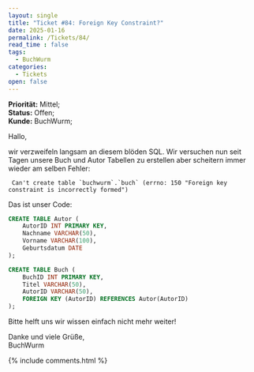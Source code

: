 ```yaml
---
layout: single
title: "Ticket #84: Foreign Key Constraint?"
date: 2025-01-16
permalink: /Tickets/84/
read_time : false
tags:
  - BuchWurm
categories:
  - Tickets
open: false
---
```


**Priorität:** Mittel;  
**Status:** Offen;  
**Kunde:** BuchWurm;

Hallo,

wir verzweifeln langsam an diesem blöden SQL. Wir versuchen nun seit Tagen unsere Buch und Autor Tabellen zu erstellen aber scheitern immer wieder am selben Fehler:

```
 Can't create table `buchwurm`.`buch` (errno: 150 "Foreign key constraint is incorrectly formed")
```

Das ist unser Code:
```sql
CREATE TABLE Autor (
    AutorID INT PRIMARY KEY,
    Nachname VARCHAR(50),
    Vorname VARCHAR(100),
    Geburtsdatum DATE
);

CREATE TABLE Buch (
    BuchID INT PRIMARY KEY,
    Titel VARCHAR(50),
    AutorID VARCHAR(50),
    FOREIGN KEY (AutorID) REFERENCES Autor(AutorID)
);
```

Bitte helft uns wir wissen einfach nicht mehr weiter!

Danke und viele Grüße,  
BuchWurm

{% include comments.html %}